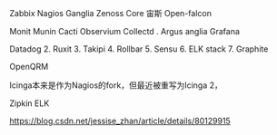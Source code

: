 
Zabbix
Nagios
Ganglia
Zenoss Core 宙斯
Open-falcon

Monit
 Munin
  Cacti
 Observium
Collectd
. Argus
anglia
Grafana


Datadog
2. Ruxit
3. Takipi
4. Rollbar
5. Sensu
6. ELK stack
7. Graphite


OpenQRM

Icinga本来是作为Nagios的fork，但最近被重写为Icinga 2，


Zipkin
ELK


https://blog.csdn.net/jessise_zhan/article/details/80129915









